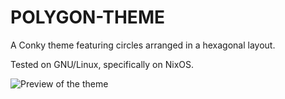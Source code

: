 # POLYGON-THEME

A Conky theme featuring circles arranged in a hexagonal layout.

Tested on GNU/Linux, specifically on NixOS.

![Preview of the theme](screenshot-conky-polygon-theme.png)